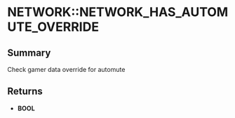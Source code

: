 # NETWORK::NETWORK_HAS_AUTOMUTE_OVERRIDE

## Summary
Check gamer data override for automute

## Returns
* **BOOL**